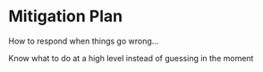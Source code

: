 # Mitigation Plan

How to respond when things go wrong...

Know what to do at a high level instead of guessing in the moment

